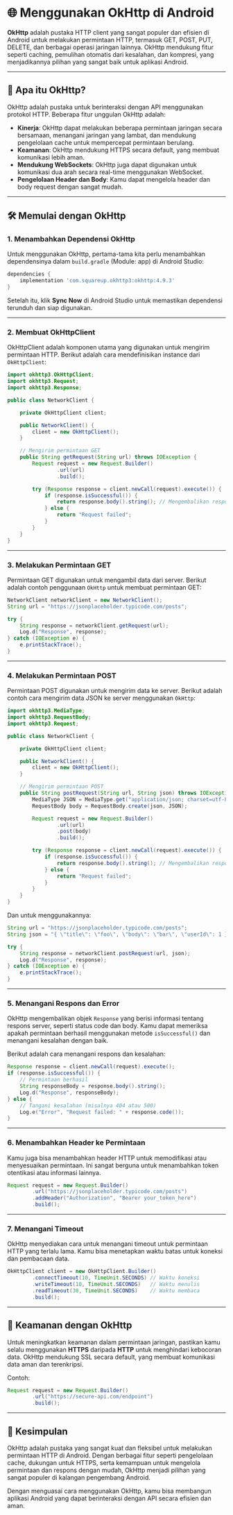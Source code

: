 # 🌐 Menggunakan OkHttp di Android

**OkHttp** adalah pustaka HTTP client yang sangat populer dan efisien di Android untuk melakukan permintaan HTTP, termasuk GET, POST, PUT, DELETE, dan berbagai operasi jaringan lainnya. OkHttp mendukung fitur seperti caching, pemulihan otomatis dari kesalahan, dan kompresi, yang menjadikannya pilihan yang sangat baik untuk aplikasi Android.

---

## 🔑 Apa itu OkHttp?

OkHttp adalah pustaka untuk berinteraksi dengan API menggunakan protokol HTTP. Beberapa fitur unggulan OkHttp adalah:

- **Kinerja**: OkHttp dapat melakukan beberapa permintaan jaringan secara bersamaan, menangani jaringan yang lambat, dan mendukung pengelolaan cache untuk mempercepat permintaan berulang.
- **Keamanan**: OkHttp mendukung HTTPS secara default, yang membuat komunikasi lebih aman.
- **Mendukung WebSockets**: OkHttp juga dapat digunakan untuk komunikasi dua arah secara real-time menggunakan WebSocket.
- **Pengelolaan Header dan Body**: Kamu dapat mengelola header dan body request dengan sangat mudah.

---

## 🛠️ Memulai dengan OkHttp

### 1. **Menambahkan Dependensi OkHttp**

Untuk menggunakan OkHttp, pertama-tama kita perlu menambahkan dependensinya dalam `build.gradle` (Module: app) di Android Studio:

```gradle
dependencies {
    implementation 'com.squareup.okhttp3:okhttp:4.9.3'
}
```

Setelah itu, klik **Sync Now** di Android Studio untuk memastikan dependensi terunduh dan siap digunakan.

---

### 2. **Membuat OkHttpClient**

OkHttpClient adalah komponen utama yang digunakan untuk mengirim permintaan HTTP. Berikut adalah cara mendefinisikan instance dari `OkHttpClient`:

```java
import okhttp3.OkHttpClient;
import okhttp3.Request;
import okhttp3.Response;

public class NetworkClient {

    private OkHttpClient client;

    public NetworkClient() {
        client = new OkHttpClient();
    }

    // Mengirim permintaan GET
    public String getRequest(String url) throws IOException {
        Request request = new Request.Builder()
                .url(url)
                .build();

        try (Response response = client.newCall(request).execute()) {
            if (response.isSuccessful()) {
                return response.body().string(); // Mengembalikan respons body sebagai string
            } else {
                return "Request failed";
            }
        }
    }
}
```

---

### 3. **Melakukan Permintaan GET**

Permintaan GET digunakan untuk mengambil data dari server. Berikut adalah contoh penggunaan `OkHttp` untuk membuat permintaan GET:

```java
NetworkClient networkClient = new NetworkClient();
String url = "https://jsonplaceholder.typicode.com/posts";

try {
    String response = networkClient.getRequest(url);
    Log.d("Response", response);
} catch (IOException e) {
    e.printStackTrace();
}
```

---

### 4. **Melakukan Permintaan POST**

Permintaan POST digunakan untuk mengirim data ke server. Berikut adalah contoh cara mengirim data JSON ke server menggunakan `OkHttp`:

```java
import okhttp3.MediaType;
import okhttp3.RequestBody;
import okhttp3.Request;

public class NetworkClient {

    private OkHttpClient client;

    public NetworkClient() {
        client = new OkHttpClient();
    }

    // Mengirim permintaan POST
    public String postRequest(String url, String json) throws IOException {
        MediaType JSON = MediaType.get("application/json; charset=utf-8");
        RequestBody body = RequestBody.create(json, JSON);

        Request request = new Request.Builder()
                .url(url)
                .post(body)
                .build();

        try (Response response = client.newCall(request).execute()) {
            if (response.isSuccessful()) {
                return response.body().string(); // Mengembalikan respons body sebagai string
            } else {
                return "Request failed";
            }
        }
    }
}
```

Dan untuk menggunakannya:

```java
String url = "https://jsonplaceholder.typicode.com/posts";
String json = "{ \"title\": \"foo\", \"body\": \"bar\", \"userId\": 1 }";

try {
    String response = networkClient.postRequest(url, json);
    Log.d("Response", response);
} catch (IOException e) {
    e.printStackTrace();
}
```

---

### 5. **Menangani Respons dan Error**

OkHttp mengembalikan objek `Response` yang berisi informasi tentang respons server, seperti status code dan body. Kamu dapat memeriksa apakah permintaan berhasil menggunakan metode `isSuccessful()` dan menangani kesalahan dengan baik.

Berikut adalah cara menangani respons dan kesalahan:

```java
Response response = client.newCall(request).execute();
if (response.isSuccessful()) {
    // Permintaan berhasil
    String responseBody = response.body().string();
    Log.d("Response", responseBody);
} else {
    // Tangani kesalahan (misalnya 404 atau 500)
    Log.e("Error", "Request failed: " + response.code());
}
```

---

### 6. **Menambahkan Header ke Permintaan**

Kamu juga bisa menambahkan header HTTP untuk memodifikasi atau menyesuaikan permintaan. Ini sangat berguna untuk menambahkan token otentikasi atau informasi lainnya.

```java
Request request = new Request.Builder()
        .url("https://jsonplaceholder.typicode.com/posts")
        .addHeader("Authorization", "Bearer your_token_here")
        .build();
```

---

### 7. **Menangani Timeout**

OkHttp menyediakan cara untuk menangani timeout untuk permintaan HTTP yang terlalu lama. Kamu bisa menetapkan waktu batas untuk koneksi dan pembacaan data.

```java
OkHttpClient client = new OkHttpClient.Builder()
        .connectTimeout(10, TimeUnit.SECONDS) // Waktu koneksi
        .writeTimeout(10, TimeUnit.SECONDS)   // Waktu menulis
        .readTimeout(30, TimeUnit.SECONDS)    // Waktu membaca
        .build();
```

---

## 🔐 Keamanan dengan OkHttp

Untuk meningkatkan keamanan dalam permintaan jaringan, pastikan kamu selalu menggunakan **HTTPS** daripada **HTTP** untuk menghindari kebocoran data. OkHttp mendukung SSL secara default, yang membuat komunikasi data aman dan terenkripsi.

Contoh:

```java
Request request = new Request.Builder()
        .url("https://secure-api.com/endpoint")
        .build();
```

---

## 🔑 Kesimpulan

OkHttp adalah pustaka yang sangat kuat dan fleksibel untuk melakukan permintaan HTTP di Android. Dengan berbagai fitur seperti pengelolaan cache, dukungan untuk HTTPS, serta kemampuan untuk mengelola permintaan dan respons dengan mudah, OkHttp menjadi pilihan yang sangat populer di kalangan pengembang Android.

Dengan menguasai cara menggunakan OkHttp, kamu bisa membangun aplikasi Android yang dapat berinteraksi dengan API secara efisien dan aman.